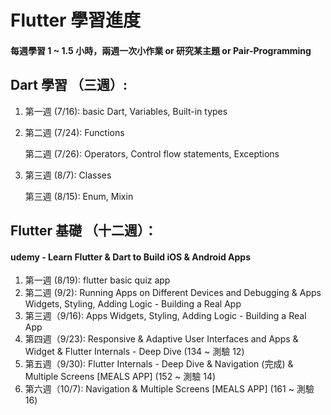 # Flutter 學習進度
#### 每週學習 1 ~ 1.5 小時，兩週⼀次⼩作業 or 研究某主題 or Pair-Programming 

## Dart 學習 （三週）:
1. 第⼀週 (7/16): basic Dart, Variables, Built-in types
2. 第⼆週 (7/24): Functions

   第⼆週 (7/26): Operators, Control flow statements, Exceptions
3. 第三週 (8/7):  Classes

   第三週 (8/15): Enum, Mixin

## Flutter 基礎 （⼗⼆週）：
#### udemy - Learn Flutter & Dart to Build iOS & Android Apps
1. 第⼀週 (8/19): flutter basic quiz app
2. 第二週 (9/2): Running Apps on Different Devices and Debugging & Apps Widgets, Styling, Adding Logic - Building a Real
App
3. 第三週（9/16): Apps Widgets, Styling, Adding Logic - Building a Real App
3. 第四週（9/23): Responsive & Adaptive User Interfaces and Apps & Widget & Flutter Internals - Deep Dive (134 ~ 測驗 12)
4. 第五週（9/30): Flutter Internals - Deep Dive & Navigation (完成) & Multiple Screens [MEALS APP] (152 ~ 測驗 14)
5. 第六週（10/7): Navigation & Multiple Screens [MEALS APP] (161 ~ 測驗 16)
